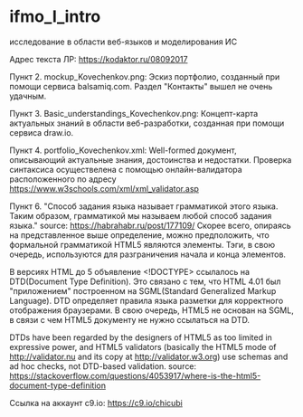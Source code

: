 # ifmo_I_intro
исследование в области веб-языков и моделирования ИС

Адрес текста ЛР:
https://kodaktor.ru/08092017

Пункт 2.
mockup_Kovechenkov.png:
Эскиз портфолио, созданный при помощи сервиса balsamiq.com.
Раздел "Контакты" вышел не очень удачным. 

Пункт 3.
Basic_understandings_Kovechenkov.png:
Концепт-карта актуальных знаний в области веб-разработки, созданная при помощи сервиса draw.io.

Пункт 4.
portfolio_Kovechenkov.xml:
Well-formed документ, описывающий актуальные знания, достоинства и недостатки. Проверка синтаксиса 
осуществелена с помощью онлайн-валидатора расположенного по адресу https://www.w3schools.com/xml/xml_validator.asp

Пункт 6.
"Способ задания языка называет грамматикой этого языка.
Таким образом, грамматикой мы называем любой способ задания языка."
source:
https://habrahabr.ru/post/177109/
Скорее всего, опираясь на представленное выше определение, можно предположить, что формальной
грамматикой HTML5 являются элементы. Тэги, в свою очередь, используются для разграничения начала и конца элементов.

В версиях HTML до 5 объявление <!DOCTYPE> ссылалось на DTD(Document Type Definition). Это связано с тем,
что HTML 4.01 был "приложением" построенном на SGML(Standard Generalized Markup Language).
DTD определяет правила языка разметки для корректного отображения браузерами.
В свою очередь, HTML5 не основан на SGML, в связи с чем HTML5 документу не нужно ссылаться на DTD.

DTDs have been regarded by the designers of HTML5 as too limited in expressive power,
and HTML5 validators (basically the HTML5 mode of http://validator.nu and its copy at http://validator.w3.org)
use schemas and ad hoc checks, not DTD-based validation.
source: 
https://stackoverflow.com/questions/4053917/where-is-the-html5-document-type-definition

Ссылка на аккаунт c9.io:
https://c9.io/chicubi